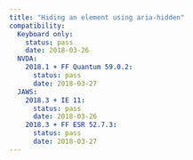 ```yaml
---
title: "Hiding an element using aria-hidden"
compatibility:
  Keyboard only:
    status: pass
    date: 2018-03-26
  NVDA:
    2018.1 + FF Quantum 59.0.2:
      status: pass
      date: 2018-03-27
  JAWS:
    2018.3 + IE 11:
      status: pass
      date: 2018-03-26
    2018.3 + FF ESR 52.7.3:
      status: pass
      date: 2018-03-27
---
```

